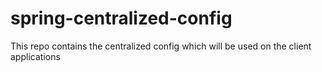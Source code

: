 # spring-centralized-config
This repo contains the centralized config which will be used on the client applications
